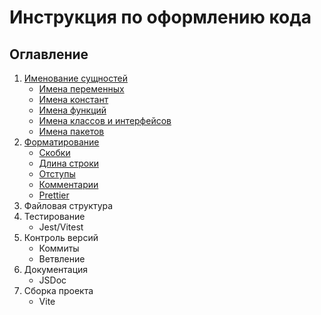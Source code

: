 # Инструкция по оформлению кода

## Оглавление

1. [Именование сущностей](naming/naming.md#именование-сущностей)
    * [Имена переменных](naming/naming.md#имена-переменных)
    * [Имена констант](naming/naming.md#имена-констант)
    * [Имена функций](naming/naming.md#имена-функций)
    * [Имена классов и интерфейсов](naming/naming.md#имена-классов-и-интерфейсов)
    * [Имена пакетов](naming/naming.md#имена-пакетов)
2. [Форматирование](formatting/formatting.md#скобки)
    * [Скобки](formatting/formatting.md#форматирование)
    * [Длина строки](formatting/formatting.md#длина-строки)
    * [Отступы](formatting/formatting.md#отступы)
    * [Комментарии](formatting/formatting.md#комментарии)
    * [Prettier](formatting/formatting.md#prettier)
3. Файловая структура
4. Тестирование
    * Jest/Vitest
5. Контроль версий
    * Коммиты
    * Ветвление
6. Документация
    * JSDoc
7. Сборка проекта
    * Vite
